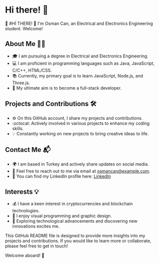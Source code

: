 # Hi there! :dolphin:
:dolphin: #Hİ THERE! :dolphin:
I'm Osman Can, an Electrical and Electronics Engineering student. Welcome!

## About Me :man_technologist:
- :mortar_board: I am pursuing a degree in Electrical and Electronics Engineering.
- :computer: I am proficient in programming languages such as Java, JavaScript, C/C++, HTML/CSS.
- :books: Currently, my primary goal is to learn JavaScript, Node.js, and Three.js.
- :rocket: My ultimate aim is to become a full-stack developer.

## Projects and Contributions :hammer_and_wrench:
- :gear: On this GitHub account, I share my projects and contributions.
- :octocat: Actively involved in various projects to enhance my coding skills.
- :bulb: Constantly working on new projects to bring creative ideas to life.

## Contact Me :mailbox_with_mail:
- :earth_africa: I am based in Turkey and actively share updates on social media.
- :email: Feel free to reach out to me via email at [osmancan@example.com](mailto:osmancan@example.com).
- :briefcase: You can find my LinkedIn profile here: [LinkedIn](https://www.linkedin.com/in/osmancan/)

## Interests :bulb:
- :moneybag: I have a keen interest in cryptocurrencies and blockchain technologies.
- :art: I enjoy visual programming and graphic design.
- :telescope: Exploring technological advancements and discovering new innovations excites me.

This GitHub README file is designed to provide more insights into my projects and contributions. If you would like to learn more or collaborate, please feel free to get in touch!

Welcome aboard! :rocket:


